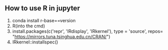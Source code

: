 ## How to use R in jupyter
1. conda install r-base==version
2. R(into the cmd)
3. install.packages(c('repr', 'IRdisplay', 'IRkernel'), type = 'source', repos= "https://mirrors.tuna.tsinghua.edu.cn/CRAN/")
4. IRkernel::installspec()
